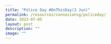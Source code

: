 ```yaml
---
title: "Police Day #OnThisDay(3 Jun)"
permalink: /resources/connexionsg/policeday/
date: 2023-07-05
layout: post
description: ""
image: ""
---
```

